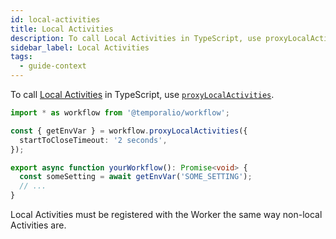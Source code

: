 ```yaml
---
id: local-activities
title: Local Activities
description: To call Local Activities in TypeScript, use proxyLocalActivities.
sidebar_label: Local Activities
tags:
  - guide-context
---
```


To call [Local Activities](/concepts/what-is-a-local-activity) in TypeScript, use [`proxyLocalActivities`](https://typescript.temporal.io/api/namespaces/workflow/#proxylocalactivities).

```ts
import * as workflow from '@temporalio/workflow';

const { getEnvVar } = workflow.proxyLocalActivities({
  startToCloseTimeout: '2 seconds',
});

export async function yourWorkflow(): Promise<void> {
  const someSetting = await getEnvVar('SOME_SETTING');
  // ...
}
```

Local Activities must be registered with the Worker the same way non-local Activities are.
